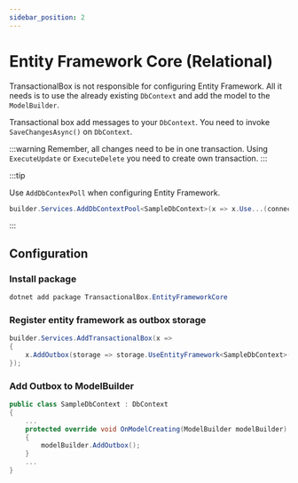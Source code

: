 ```yaml
---
sidebar_position: 2
---
```


# Entity Framework Core (Relational)

TransactionalBox is not responsible for configuring Entity Framework.
All it needs is to use the already existing `DbContext` and add the model to the `ModelBuilder`.

Transactional box add messages to your `DbContext`.
You need to invoke `SaveChangesAsync()` on `DbContext`.

:::warning
Remember, all changes need to be in one transaction.
Using `ExecuteUpdate` or `ExecuteDelete` you need to create own transaction.
:::

:::tip

Use `AddDbContexPoll` when configuring Entity Framework.
```csharp
builder.Services.AddDbContextPool<SampleDbContext>(x => x.Use...(connectionString));
```
:::



## Configuration
### Install package
```csharp
dotnet add package TransactionalBox.EntityFrameworkCore
```

### Register entity framework as outbox storage
```csharp
builder.Services.AddTransactionalBox(x =>
{
    x.AddOutbox(storage => storage.UseEntityFramework<SampleDbContext>());
});

```

### Add Outbox to ModelBuilder
```csharp
public class SampleDbContext : DbContext
{
    ...
    protected override void OnModelCreating(ModelBuilder modelBuilder)
    {
        modelBuilder.AddOutbox();
    }
    ...
}
```